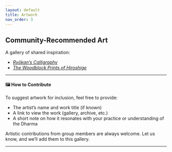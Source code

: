 ```yaml
---
layout: default
title: Artwork
nav_order: 3
---
```


## Community-Recommended Art

A gallery of shared inspiration:

- [*Ryōkan’s Calligraphy*](https://www.artnet.com/artists/ryokan/)
- [*The Woodblock Prints of Hiroshige*](https://www.hiroshige.org.uk/)

---

#### 🖼️ How to Contribute

To suggest artwork for inclusion, feel free to provide:

- The artist’s name and work title (if known)
- A link to view the work (gallery, archive, etc.)
- A short note on how it resonates with your practice or understanding of the Dharma

Artistic contributions from group members are always welcome. Let us know, and we’ll add them to this gallery.

---
